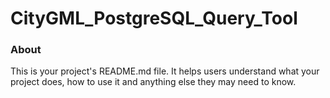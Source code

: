 CityGML_PostgreSQL_Query_Tool
=============================

### About

This is your project's README.md file. It helps users understand what your
project does, how to use it and anything else they may need to know.